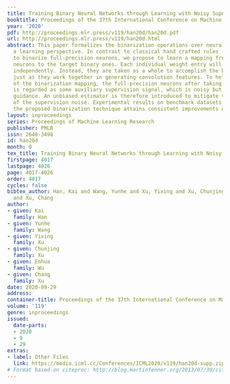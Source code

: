 ```yaml
---
title: Training Binary Neural Networks through Learning with Noisy Supervision
booktitle: Proceedings of the 37th International Conference on Machine Learning
year: '2020'
pdf: http://proceedings.mlr.press/v119/han20d/han20d.pdf
url: http://proceedings.mlr.press/v119/han20d.html
abstract: This paper formalizes the binarization operations over neural networks from
  a learning perspective. In contrast to classical hand crafted rules (\eg hard thresholding)
  to binarize full-precision neurons, we propose to learn a mapping from full-precision
  neurons to the target binary ones. Each individual weight entry will not be binarized
  independently. Instead, they are taken as a whole to accomplish the binarization,
  just as they work together in generating convolution features. To help the training
  of the binarization mapping, the full-precision neurons after taking sign operations
  is regarded as some auxiliary supervision signal, which is noisy but still has valuable
  guidance. An unbiased estimator is therefore introduced to mitigate the influence
  of the supervision noise. Experimental results on benchmark datasets indicate that
  the proposed binarization technique attains consistent improvements over baselines.
layout: inproceedings
series: Proceedings of Machine Learning Research
publisher: PMLR
issn: 2640-3498
id: han20d
month: 0
tex_title: Training Binary Neural Networks through Learning with Noisy Supervision
firstpage: 4017
lastpage: 4026
page: 4017-4026
order: 4017
cycles: false
bibtex_author: Han, Kai and Wang, Yunhe and Xu, Yixing and Xu, Chunjing and Wu, Enhua
  and Xu, Chang
author:
- given: Kai
  family: Han
- given: Yunhe
  family: Wang
- given: Yixing
  family: Xu
- given: Chunjing
  family: Xu
- given: Enhua
  family: Wu
- given: Chang
  family: Xu
date: 2020-09-29
address: 
container-title: Proceedings of the 37th International Conference on Machine Learning
volume: '119'
genre: inproceedings
issued:
  date-parts:
  - 2020
  - 9
  - 29
extras:
- label: Other Files
  link: https://media.icml.cc/Conferences/ICML2020/v119/han20d-supp.zip
# Format based on citeproc: http://blog.martinfenner.org/2013/07/30/citeproc-yaml-for-bibliographies/
---
```

